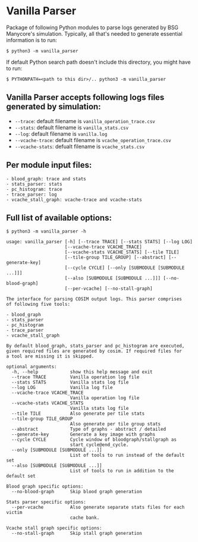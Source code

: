  # Vanilla Parser

 Package of following Python modules to parse logs generated by BSG Manycore's simulation. Typically, all that's needed to generate essential information is to run:
 
 ```
 $ python3 -m vanilla_parser
 ```
 
 If default Python search path doesn't include this directory, you might have to run:
 ```
 $ PYTHONPATH=<path to this dir>/.. python3 -m vanilla_parser
 ```
 
 
 
 ## Vanilla Parser accepts following logs files generated by simulation:
 - `--trace`: default filename is `vanilla_operation_trace.csv`
 - `--stats`: default filename is `vanilla_stats.csv`
 - `--log`: default filename is `vanilla.log`
 - `--vcache-trace`: default filename is `vcache_operation_trace.csv`
 - `--vcache-stats`: defualt filename is `vcache_stats.csv`

 ## Per module input files:
 
 ```
 - blood_graph: trace and stats
 - stats_parser: stats
 - pc_histogram: trace
 - trace_parser: log
 - vcache_stall_graph: vcache-trace and vcache-stats 
 ```
 
 ## Full list of available options:

 ```
 $ python3 -m vanilla_parser -h
 
 usage: vanilla_parser [-h] [--trace TRACE] [--stats STATS] [--log LOG]
                       [--vcache-trace VCACHE_TRACE]
                       [--vcache-stats VCACHE_STATS] [--tile TILE]
                       [--tile-group TILE_GROUP] [--abstract] [--generate-key]
                       [--cycle CYCLE] [--only [SUBMODULE [SUBMODULE ...]]]
                       [--also [SUBMODULE [SUBMODULE ...]]] [--no-blood-graph]
                       [--per-vcache] [--no-stall-graph]

 The interface for parsing COSIM output logs. This parser comprises
 of following five tools:

 - blood_graph
 - stats_parser
 - pc_histogram
 - trace_parser
 - vcache_stall_graph

 By default blood_graph, stats_parser and pc_histogram are executed,
 given required files are generated by cosim. If required files for
 a tool are missing it is skipped.

 optional arguments:
   -h, --help            show this help message and exit
   --trace TRACE         Vanilla operation log file
   --stats STATS         Vanilla stats log file
   --log LOG             Vanilla log file
   --vcache-trace VCACHE_TRACE
                         Vanilla operation log file
   --vcache-stats VCACHE_STATS
                         Vanilla stats log file
   --tile TILE           Also generate per tile stats
   --tile-group TILE_GROUP
                         Also generate per tile group stats
   --abstract            Type of graphs - abstract / detailed
   --generate-key        Generate a key image with graphs
   --cycle CYCLE         Cycle window of bloodgraph/stallgraph as
                         start_cycle@end_cycle.
   --only [SUBMODULE [SUBMODULE ...]]
                         List of tools to run instead of the default set
   --also [SUBMODULE [SUBMODULE ...]]
                         List of tools to run in addition to the default set

 Blood graph specific options:
   --no-blood-graph      Skip blood graph generation

 Stats parser specific options:
   --per-vcache          Also generate separate stats files for each victim
                         cache bank.

 Vcache stall graph specific options:
   --no-stall-graph      Skip stall graph generation
 ```
